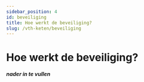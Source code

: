 ```yaml
---
sidebar_position: 4
id: beveiliging
title: Hoe werkt de beveiliging?
slug: /vth-keten/beveiliging
---
```


# Hoe werkt de beveiliging?

___nader in te vullen___